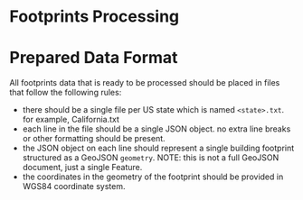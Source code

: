 # Footprints Processing





# Prepared Data Format

All footprints data that is ready to be processed should be placed in files that follow the following rules:
 - there should be a single file per US state which is named `<state>.txt`.  for example, California.txt
 - each line in the file should be a single JSON object.  no extra line breaks or other formatting should be present.
 - the JSON object on each line should represent a single building footprint structured as a GeoJSON `geometry`.  NOTE: this is not a full GeoJSON document, just a single Feature.
 - the coordinates in the geometry of the footprint should be provided in WGS84 coordinate system.
